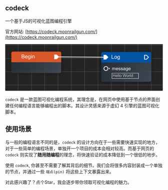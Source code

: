## codeck

一个基于JS的可视化蓝图编程引擎

官方网站: [https://codeck.moonrailgun.com/](https://codeck.moonrailgun.com/)


![](./website/docs/concept/img/connection.png)


`codeck` 是一款蓝图可视化编程系统，其理念是，在网页中使用基于节点的界面创建任何编程语言能够编程出的脚本。其设计灵感来源于虚幻 4 引擎的蓝图可视化脚本。

## 使用场景

与一般的编程语言不同的是，`codeck` 的设计方向在于一些需要快速实现的地方，对于一些简单的编程场景，单独开一个项目的成本会相对较高。而基于网页的 `codeck` 则实现了**随用随编程**的理念，将快速验证的成本降低到一个很低的地步。

使用 `codeck`, 你甚至不需要了解其背后的细节。我们会将很多内容封装成一个单独的节点，并通过一些 `端点(pin)` 将这些上下文暴露出来。

对此感兴趣了？点个Star，我会逐步带你领取可视化编程的魅力。
